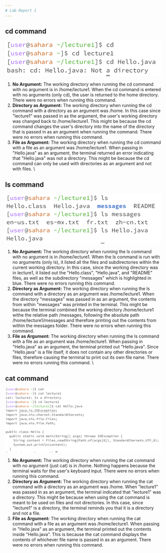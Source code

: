 ```yaml
---
# Lab Report 1
---
```

## cd command
![cd](cd.png)
1. **No Argument:** The working directory when running the cd command with no argument is in /home/lecture1. When the cd command is entered with no arguments (only cd), the user is returned to the home directory. There were no errors when running this command.
2. **Directory as Argument:** The working directory when running the cd command with a directory as an argument was /home. In this case since "lecture1" was passed in as the argument, the user's working directory was changed back to /home/lecture1. This might be because the cd command changes the user's directory into the name of the directory that is passed in as an argument when running the command. There were no errors when running this command. 
3. **File as Argument:** The working directory when running the cd command with a file as an argument was /home/lecture1. When passing in "Hello.java" as an argument, the terminal returned an error indicating that "Hello.java" was not a directory. This might be because the cd command can only be used with directories as an argument and not with files.
\
## ls command
![ls](ls.png)
1. **No Argument:** The working directory when running the ls command with no argument is in /home/lecture1. When the ls command is run with no arguments (only ls), it listed all the files and subdirectories within the current working directory. In this case, since the working directory was in lecture1, it listed out the "Hello.class", "Hello.java", and "README" files, as well as the subdirectory "messages" which is highlighted in blue. There were no errors running this command.
2. **Directory as Argument:** The working directory when running the ls command with a directory as an argument was /home/lecture1. When the directory "messages" was passed in as an argument, the contents from within "messages" was printed in the terminal. This might be because the terminal combined the working directory /home/lecture1 withe the relative path /messages, following the absolute path /home/lecture1/messages and therefore printing out the contents from within the messages folder. There were no errors when running this command. 
3. **File as Argument:** The working directory when running the ls command with a file as an argument was /home/lecture1. When passing in "Hello.java" as an argument, the terminal printed out "Hello.java". Since "Hello.java" is a file itself, it does not contain any other directories or files, therefore causing the terminal to print out its own file name. There were no errors running this command.
\
## cat command
![cat](cat.png)
1. **No Argument:** The working directory when running the cat command with no argument (just cat) is in /home. Nothing happens because the terminal waits for the user's keyboard input. There were no errors when running this command.
2. **Directory as Argument:** The working directory when running the cat command with a directory as an argument was /home. When "lecture1" was passed in as an argument, the terminal indicated that "lecture1" was a directory. This might be because when using the cat command is meant to be used on files and not directories. In this case, since "lecture1" is a directory, the terminal reminds you that it is a directory and not a file.
3. **File as Argument:** The working directory when running the cat command with a file as an argument was /home/lecture1. When passing in "Hello.java" as an argument, the terminal printed out the contents inside "Hello.java". This is because the cat command displays the contents of whichever file name is passed in as an argument. There were no errors when running this command.


